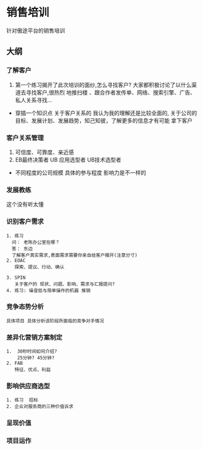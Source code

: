 # 销售培训
针对傲途平台的销售培训

## 大纲
### 了解客户

1. 第一个练习揭开了此次培训的面纱,怎么寻找客户? 
   大家都积极讨论了以什么渠道去寻找客户,很热烈
   地推扫楼 、跟合作者发传单、网络、搜索引擎、广告、私人关系寻找... 

* 穿插一个知识点 关于客户关系的
  我认为我的理解还是比较全面的, 关于公司的目标、发展计划、发展趋势，知己知彼，了解更多的信息才有可能
  拿下客户

### 客户关系管理
   1. 可信度、可靠度、亲近感
   2. EB最终决策者 UB 应用选型者 UB技术选型者
   
   * 不同程度的公司规模 具体的参与程度 影响力是不一样的

### 发展教练
   这个没有听太懂
   
### 识别客户需求
    1. 练习 
      问： 老陈办公室在哪？ 
      答： 东边    
      了解客户真实需求,表面需求需要你亲自给客户揭开(注意分寸)
    2. EOAC 
       探索、提议、行动、确认
       
    3. SPIN
       关于客户的 现状、问题、影响、需求与汇报提问?
    4. 练习: 噪音低与简单操作的机器 推销   
      
### 竞争态势分析
    具体项目 具体分析该阶段所面临的竞争对手情况

### 差异化营销方案制定
    1.  30秒时间如何介绍?
        25分钟? 45分钟?
    2. FAB  
       特征、优点、利益
    
### 影响供应商选型 
    1. 练习  招标
    2. 企业对服务商的三种价值诉求
    
    
    
### 呈现价值

### 项目运作
